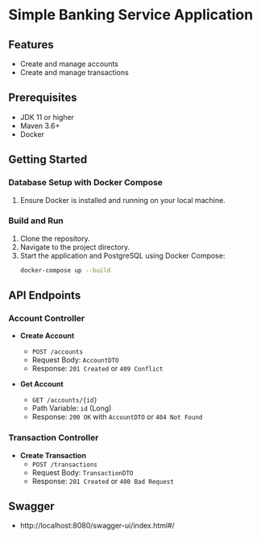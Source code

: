 # Simple Banking Service Application

## Features

- Create and manage accounts
- Create and manage transactions

## Prerequisites

- JDK 11 or higher
- Maven 3.6+
- Docker

## Getting Started

### Database Setup with Docker Compose

1. Ensure Docker is installed and running on your local machine.
 
### Build and Run

1. Clone the repository.
2. Navigate to the project directory.
3. Start the application and PostgreSQL using Docker Compose:
    ```sh
    docker-compose up --build
    ```

## API Endpoints

### Account Controller

- **Create Account**
  - `POST /accounts`
  - Request Body: `AccountDTO`
  - Response: `201 Created` or `409 Conflict`

- **Get Account**
  - `GET /accounts/{id}`
  - Path Variable: `id` (Long)
  - Response: `200 OK` with `AccountDTO` or `404 Not Found`

### Transaction Controller

- **Create Transaction**
  - `POST /transactions`
  - Request Body: `TransactionDTO`
  - Response: `201 Created` or `400 Bad Request`


## Swagger
- http://localhost:8080/swagger-ui/index.html#/
